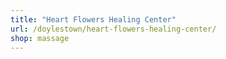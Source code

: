 ```yaml
---
title: "Heart Flowers Healing Center"
url: /doylestown/heart-flowers-healing-center/
shop: massage
---
```

